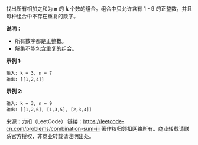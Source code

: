 找出所有相加之和为 **n** 的 **k** 个数的组合。组合中只允许含有 1 - 9 的正整数，并且每种组合中不存在重复的数字。

**说明：**

* 所有数字都是正整数。
* 解集不能包含重复的组合。 

**示例 1:**
```
输入: k = 3, n = 7
输出: [[1,2,4]]
```
**示例 2:**
```
输入: k = 3, n = 9
输出: [[1,2,6], [1,3,5], [2,3,4]]
```
来源：力扣（LeetCode）
链接：https://leetcode-cn.com/problems/combination-sum-iii
著作权归领扣网络所有。商业转载请联系官方授权，非商业转载请注明出处。
